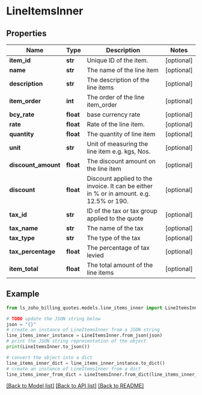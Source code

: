 # LineItemsInner


## Properties

Name | Type | Description | Notes
------------ | ------------- | ------------- | -------------
**item_id** | **str** | Unique ID of the item. | [optional] 
**name** | **str** | The name of the line item | [optional] 
**description** | **str** | The description of the line items | [optional] 
**item_order** | **int** | The order of the line item_order | [optional] 
**bcy_rate** | **float** | base currency rate | [optional] 
**rate** | **float** | Rate of the line item. | [optional] 
**quantity** | **float** | The quantity of line item | [optional] 
**unit** | **str** | Unit of measuring the line item e.g. kgs, Nos. | [optional] 
**discount_amount** | **float** | The discount amount on the line item | [optional] 
**discount** | **float** | Discount applied to the invoice. It can be either in % or in amount. e.g. 12.5% or 190. | [optional] 
**tax_id** | **str** | ID of the tax or tax group applied to the quote | [optional] 
**tax_name** | **str** | The name of the tax | [optional] 
**tax_type** | **str** | The type of the tax | [optional] 
**tax_percentage** | **float** | The  percentage of tax levied | [optional] 
**item_total** | **float** | The total amount of the line items | [optional] 

## Example

```python
from ls_zoho_billing_quotes.models.line_items_inner import LineItemsInner

# TODO update the JSON string below
json = "{}"
# create an instance of LineItemsInner from a JSON string
line_items_inner_instance = LineItemsInner.from_json(json)
# print the JSON string representation of the object
print(LineItemsInner.to_json())

# convert the object into a dict
line_items_inner_dict = line_items_inner_instance.to_dict()
# create an instance of LineItemsInner from a dict
line_items_inner_from_dict = LineItemsInner.from_dict(line_items_inner_dict)
```
[[Back to Model list]](../README.md#documentation-for-models) [[Back to API list]](../README.md#documentation-for-api-endpoints) [[Back to README]](../README.md)


